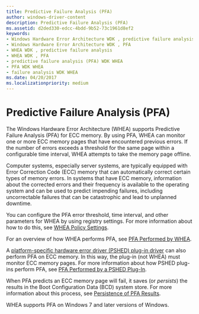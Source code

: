 ```yaml
---
title: Predictive Failure Analysis (PFA)
author: windows-driver-content
description: Predictive Failure Analysis (PFA)
ms.assetid: d2ded330-edcc-4bdd-9b52-73c1961d8ef2
keywords:
- Windows Hardware Error Architecture WDK , predictive failure analysis
- Windows Hardware Error Architecture WDK , PFA
- WHEA WDK , predictive failure analysis
- WHEA WDK , PFA
- predictive failure analysis (PFA) WDK WHEA
- PFA WDK WHEA
- failure analysis WDK WHEA
ms.date: 04/20/2017
ms.localizationpriority: medium
---
```


# Predictive Failure Analysis (PFA)


The Windows Hardware Error Architecture (WHEA) supports Predictive Failure Analysis (PFA) for ECC memory. By using PFA, WHEA can monitor one or more ECC memory pages that have encountered previous errors. If the number of errors exceeds a threshold for the same page within a configurable time interval, WHEA attempts to take the memory page offline.

Computer systems, especially server systems, are typically equipped with Error Correction Code (ECC) memory that can automatically correct certain types of memory errors. In systems that have ECC memory, information about the corrected errors and their frequency is available to the operating system and can be used to predict impending failures, including uncorrectable failures that can be catastrophic and lead to unplanned downtime.

You can configure the PFA error threshold, time interval, and other parameters for WHEA by using registry settings. For more information about how to do this, see [WHEA Policy Settings](whea-pfa-registry-settings.md).

For an overview of how WHEA performs PFA, see [PFA Performed by WHEA](pfa-performed-by-whea.md).

A [platform-specific hardware error driver (PSHED) plug-in driver](platform-specific-hardware-error-driver-plug-ins2.md) can also perform PFA on ECC memory. In this way, the plug-in (not WHEA) must monitor ECC memory pages. For more information about how PSHED plug-ins perform PFA, see [PFA Performed by a PSHED Plug-In](pfa-performed-by-a-pshed-plug-in.md).

When PFA predicts an ECC memory page will fail, it saves (or *persists*) the results in the Boot Configuration Data (BCD) system store. For more information about this process, see [Persistence of PFA Results](persistence-of-pfa-results.md).

WHEA supports PFA on Windows 7 and later versions of Windows.

 

 




